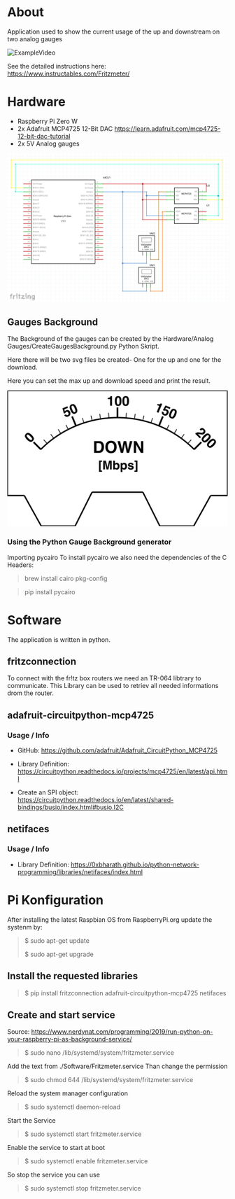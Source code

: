 # About
Application used to show the current usage of the up and downstream on two analog gauges

![ExampleVideo](./Hardware/Example.gif)

See the detailed instructions here: https://www.instructables.com/Fritzmeter/

# Hardware

- Raspberry Pi Zero W
- 2x Adafruit MCP4725 12-Bit DAC  https://learn.adafruit.com/mcp4725-12-bit-dac-tutorial
- 2x 5V Analog gauges

![Sketch](./Hardware/Sketch.png)

## Gauges Background

The Background of the gauges can be created by the Hardware/Analog Gauges/CreateGaugesBackground.py Python Skript.

Here there will be two svg files be created- One for the up and one for the download.

Here you can set the max up and download speed and print the result. 

![Sketch](./Hardware/Analog_Gauges/download.svg)

### Using the Python Gauge Background generator

Importing pycairo
To install pycairo we also need the dependencies of the C Headers: 

> brew install cairo pkg-config

> pip install pycairo

# Software

The application is written in python.

## fritzconnection

To connect with the fr!tz box routers we need an TR-064 libtrary to communicate. This Library can be used to retriev all needed informations drom the router.

## adafruit-circuitpython-mcp4725

### Usage / Info 

- GitHub: https://github.com/adafruit/Adafruit_CircuitPython_MCP4725

- Library Definition: https://circuitpython.readthedocs.io/projects/mcp4725/en/latest/api.html
- Create an SPI object: https://circuitpython.readthedocs.io/en/latest/shared-bindings/busio/index.html#busio.I2C

## netifaces

### Usage / Info

- Library Definition: https://0xbharath.github.io/python-network-programming/libraries/netifaces/index.html

# Pi Konfiguration

After installing the latest Raspbian OS from RaspberryPi.org update the systenm by:

>$ sudo apt-get update
> 
>$ sudo apt-get upgrade

## Install the requested libraries

>$ pip install fritzconnection adafruit-circuitpython-mcp4725 netifaces


## Create and start service

Source: https://www.nerdynat.com/programming/2019/run-python-on-your-raspberry-pi-as-background-service/

>$ sudo nano /lib/systemd/system/fritzmeter.service

Add the text from ./Software/Fritzmeter.service
Than change the permission

>$ sudo chmod 644 /lib/systemd/system/fritzmeter.service

Reload the system manager configuration

>$ sudo systemctl daemon-reload

Start the Service

>$ sudo systemctl start fritzmeter.service

Enable the service to start at boot 

>$ sudo systemctl enable fritzmeter.service

So stop the service you can use

>$ sudo systemctl stop fritzmeter.service